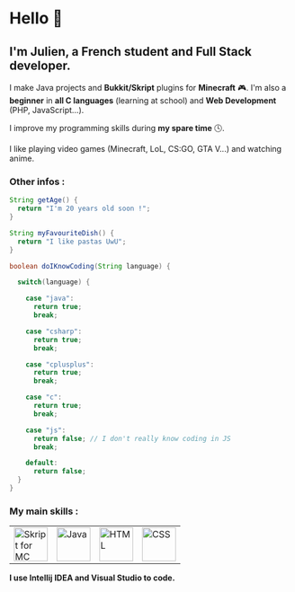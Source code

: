 # Hello 👋
  
## I'm Julien, a French student and Full Stack developer.

I make Java projects and **Bukkit/Skript** plugins for **Minecraft** 🎮.
I'm also a **beginner** in **all C languages** (learning at school) and **Web Development** (PHP, JavaScript...).

I improve my programming skills during **my spare time** 🕓.

I like playing video games (Minecraft, LoL, CS:GO, GTA V...) and watching anime.

### Other infos :

```java
String getAge() {
  return "I'm 20 years old soon !";
}

String myFavouriteDish() {
  return "I like pastas UwU";
}

boolean doIKnowCoding(String language) {

  switch(language) {

    case "java":
      return true;
      break;

    case "csharp":
      return true;
      break;

    case "cplusplus":
      return true;
      break;

    case "c":
      return true;
      break;

    case "js":
      return false; // I don't really know coding in JS
      break;

    default:
      return false;
  }
}
```

### My main skills :
<table>
  <tr>
    <td><img src="https://repository-images.githubusercontent.com/152675496/5d1bcd00-61c7-11e9-9aee-5aab12aa02cf" width=60 height=60 title="Skript for MC"</td>
    <td><img src="https://cdn-icons-png.flaticon.com/512/5968/5968282.png" width=60 height=60 title="Java"></td>
    <td><img src="https://cdn-icons-png.flaticon.com/512/732/732212.png" width=60 height=60 title="HTML"></td>
    <td><img src="https://cdn-icons-png.flaticon.com/512/5968/5968242.png" width=60 height=60 title="CSS"></td>
  </tr>
</table>

**I use Intellij IDEA and Visual Studio to code.**
